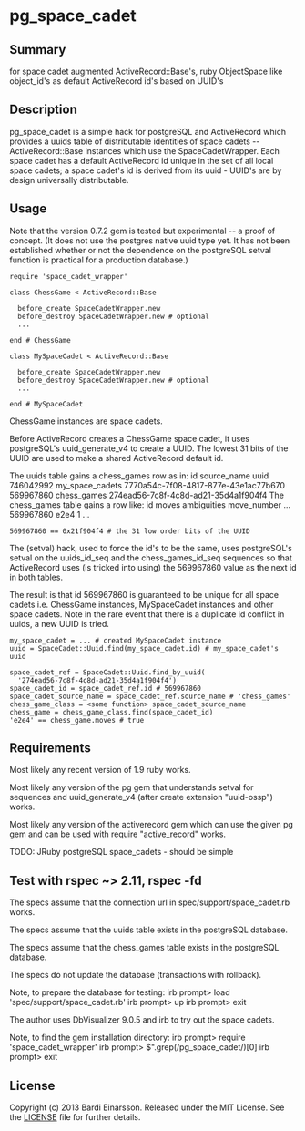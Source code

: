 pg\_space\_cadet
================

## Summary

for space cadet augmented ActiveRecord::Base's, ruby ObjectSpace like object\_id's as default ActiveRecord id's based on UUID's

## Description

pg\_space\_cadet is a simple hack for postgreSQL and ActiveRecord which provides a uuids table of distributable identities of space cadets -- ActiveRecord::Base instances which use the SpaceCadetWrapper. Each space cadet has a default ActiveRecord id unique in the set of all local space cadets; a space cadet's id is derived from its uuid - UUID's are by design universally distributable.

## Usage

Note that the version 0.7.2 gem is tested but experimental -- a proof of concept. (It does not use the postgres native uuid type yet. It has not been established whether or not the dependence on the postgreSQL setval function is practical for a production database.)

    require 'space_cadet_wrapper'

    class ChessGame < ActiveRecord::Base
    
      before_create SpaceCadetWrapper.new
      before_destroy SpaceCadetWrapper.new # optional
      ...

    end # ChessGame

    class MySpaceCadet < ActiveRecord::Base
    
      before_create SpaceCadetWrapper.new
      before_destroy SpaceCadetWrapper.new # optional
      ...
    
    end # MySpaceCadet

ChessGame instances are space cadets.

Before ActiveRecord creates a ChessGame space cadet, it uses postgreSQL's uuid\_generate\_v4 to create a UUID. The lowest 31 bits of the UUID are used to make a shared ActiveRecord default id.

The uuids table gains a chess\_games row as in:
    id           source_name        uuid
    746042992    my_space_cadets    7770a54c-7f08-4817-877e-43e1ac77b670
    569967860    chess_games        274ead56-7c8f-4c8d-ad21-35d4a1f904f4
The chess\_games table gains a row like:
    id           moves    ambiguities    move_number    ...
    569967860    e2e4                    1              ...

    569967860 == 0x21f904f4 # the 31 low order bits of the UUID

The (setval) hack, used to force the id's to be the same, uses postgreSQL's setval on the uuids\_id\_seq and the chess\_games\_id\_seq sequences so that ActiveRecord uses (is tricked into using) the 569967860 value as the next id in both tables.

The result is that id 569967860 is guaranteed to be unique for all space cadets i.e. ChessGame instances, MySpaceCadet instances and other space cadets. Note in the rare event that there is a duplicate id conflict in uuids, a new UUID is tried.

    my_space_cadet = ... # created MySpaceCadet instance
    uuid = SpaceCadet::Uuid.find(my_space_cadet.id) # my_space_cadet's uuid

    space_cadet_ref = SpaceCadet::Uuid.find_by_uuid(
      '274ead56-7c8f-4c8d-ad21-35d4a1f904f4')
    space_cadet_id = space_cadet_ref.id # 569967860
    space_cadet_source_name = space_cadet_ref.source_name # 'chess_games'
    chess_game_class = <some function> space_cadet_source_name
    chess_game = chess_game_class.find(space_cadet_id) 
    'e2e4' == chess_game.moves # true

## Requirements

Most likely any recent version of 1.9 ruby works.

Most likely any version of the pg gem that understands setval for sequences and uuid\_generate\_v4 (after create extension "uuid-ossp") works.

Most likely any version of the activerecord gem which can use the given pg gem and can be used with require "active\_record" works.

TODO: JRuby postgreSQL space\_cadets - should be simple 

## Test with rspec ~> 2.11, rspec -fd

The specs assume that the connection url in spec/support/space\_cadet.rb works.

The specs assume that the uuids table exists in the postgreSQL database.

The specs assume that the chess\_games table exists in the postgreSQL database.

The specs do not update the database (transactions with rollback).

Note, to prepare the database for testing:
    irb prompt> load 'spec/support/space_cadet.rb'
    irb prompt> up
    irb prompt> exit

The author uses DbVisualizer 9.0.5 and irb to try out the space cadets.

Note, to find the gem installation directory:
    irb prompt> require 'space_cadet_wrapper'
    irb prompt> $".grep(/pg_space_cadet/)[0]
    irb prompt> exit

## License

Copyright (c) 2013 Bardi Einarsson. Released under the MIT License.  See the [LICENSE][license] file for further details.

[license]: https://github.com/bardibardi/pg_space_cadet/blob/master/LICENSE.md

